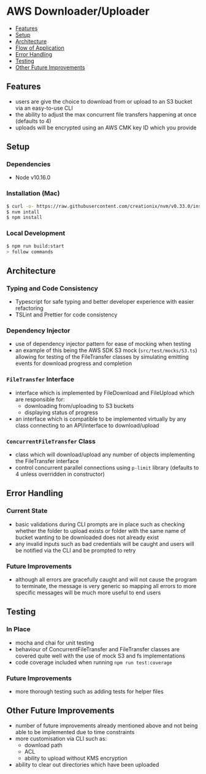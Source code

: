 # AWS Downloader/Uploader

- [Features](#features)
- [Setup](#setup)
- [Architecture](#architecture)
- [Flow of Application](#flow-of-application)
- [Error Handling](#error-handling)
- [Testing](#testing)
- [Other Future Improvements](#other-future-improvements)

## Features
- users are give the choice to download from or upload to an S3 bucket via an easy-to-use CLI
- the ability to adjust the max concurrent file transfers happening at once (defaults to 4)
- uploads will be encrypted using an AWS CMK key ID which you provide

## Setup

### Dependencies
- Node v10.16.0

### Installation (Mac)
```sh
$ curl -o- https://raw.githubusercontent.com/creationix/nvm/v0.33.0/install.sh | bash
$ nvm intall
$ npm install
```

### Local Development
```sh
$ npm run build:start
> follow commands
```

## Architecture

### Typing and Code Consistency
- Typescript for safe typing and better developer experience with easier refactoring
- TSLint and Prettier for code consistency

### Dependency Injector
- use of dependency injector pattern for ease of mocking when testing
- an example of this being the AWS SDK S3 mock (`src/test/mocks/S3.ts`) allowing for testing of the FileTransfer classes by simulating emitting events for download progress and completion

### `FileTransfer` Interface
- interface which is implemented by FileDownload and FileUpload which are responsible for:
    - downloading from/uploading to S3 buckets
    - displaying status of progress
- an interface which is compatible to be implemented virtually by any class connecting to an API/interface to download/upload

### `ConcurrentFileTransfer` Class
- class which will download/upload any number of objects implementing the FileTransfer interface
- control concurrent parallel connections using `p-limit` library (defaults to 4 unless overridden in constructor)

## Error Handling

### Current State
- basic validations during CLI prompts are in place such as checking whether the folder to upload exists or folder with the same name of bucket wanting to be downloaded does not already exist
- any invalid inputs such as bad credentials will be caught and users will be notified via the CLI and be prompted to retry

### Future Improvements
- although all errors are gracefully caught and will not cause the program to terminate, the message is very generic so mapping all errors to more specific messages will be much more useful to end users

## Testing

### In Place
- mocha and chai for unit testing
- behaviour of ConcurrentFileTransfer and FileTransfer classes are covered quite well with the use of mock S3 and fs implementations
- code coverage included when running `npm run test:coverage`

### Future Improvements
- more thorough testing such as adding tests for helper files

## Other Future Improvements
- number of future improvements already mentioned above and not being able to be implemented due to time constraints
- more customisation via CLI such as:
  - download path
  - ACL
  - ability to upload without KMS encryption
- ability to clear out directories which have been uploaded
